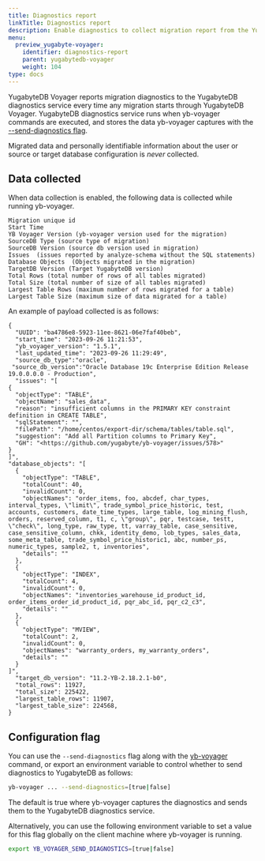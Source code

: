 ```yaml
---
title: Diagnostics report
linkTitle: Diagnostics report
description: Enable diagnostics to collect migration report from the YugabyteDB diagnostics service.
menu:
  preview_yugabyte-voyager:
    identifier: diagnostics-report
    parent: yugabytedb-voyager
    weight: 104
type: docs
---
```


YugabyteDB Voyager reports migration diagnostics to the YugabyteDB diagnostics service every time any migration starts through YugabyteDB Voyager. YugabyteDB diagnostics service runs when yb-voyager commands are executed, and stores the data yb-voyager captures with the [--send-diagnostics flag](#configuration-flag).

Migrated data and personally identifiable information about the user or source or target database configuration is _never_ collected.

## Data collected

When data collection is enabled, the following data is collected while running yb-voyager.

```output
Migration unique id
Start Time
YB Voyager Version (yb-voyager version used for the migration)
SourceDB Type (source type of migration)
SourceDB Version (source db version used in migration)
Issues  (issues reported by analyze-schema without the SQL statements)
Database Objects  (Objects migrated in the migration)
TargetDB Version (Target YugabyteDB version)
Total Rows (total number of rows of all tables migrated)
Total Size (total number of size of all tables migrated)
Largest Table Rows (maximum number of rows migrated for a table)
Largest Table Size (maximum size of data migrated for a table)
```

An example of payload collected is as follows:

```output
{
  "UUID": "ba4786e8-5923-11ee-8621-06e7faf40beb",
  "start_time": "2023-09-26 11:21:53",
  "yb_voyager_version": "1.5.1",
  "last_updated_time": "2023-09-26 11:29:49",
  "source_db_type":"oracle",
 "source_db_version":"Oracle Database 19c Enterprise Edition Release 19.0.0.0.0 - Production",
  "issues": "[
{
  "objectType": "TABLE",
  "objectName": "sales_data",
  "reason": "insufficient columns in the PRIMARY KEY constraint definition in CREATE TABLE",
  "sqlStatement": "",
  "filePath": "/home/centos/export-dir/schema/tables/table.sql",
  "suggestion": "Add all Partition columns to Primary Key",
  "GH": "<https://github.com/yugabyte/yb-voyager/issues/578>"
}
]",
"database_objects": "[
  {
    "objectType": "TABLE",
    "totalCount": 40,
    "invalidCount": 0,
    "objectNames": "order_items, foo, abcdef, char_types, interval_types, \"limit\", trade_symbol_price_historic, test, accounts, customers, date_time_types, large_table, log_mining_flush, orders, reserved_column, t1, c, \"group\", pqr, testcase, testt, \"check\", long_type, raw_type, tt, varray_table, case_sensitive, case_sensitive_column, chkk, identity_demo, lob_types, sales_data, some_meta_table, trade_symbol_price_historic1, abc, number_ps, numeric_types, sample2, t, inventories",
    "details": ""
  },
  {
    "objectType": "INDEX",
    "totalCount": 4,
    "invalidCount": 0,
    "objectNames": "inventories_warehouse_id_product_id, order_items_order_id_product_id, pqr_abc_id, pqr_c2_c3",
    "details": ""
  },
  {
    "objectType": "MVIEW",
    "totalCount": 2,
    "invalidCount": 0,
    "objectNames": "warranty_orders, my_warranty_orders",
    "details": ""
  }
]",
  "target_db_version": "11.2-YB-2.18.2.1-b0",
  "total_rows": 11927,
  "total_size": 225422,
  "largest_table_rows": 11907,
  "largest_table_size": 224568,
}
```

## Configuration flag

You can use the `--send-diagnostics` flag along with the [yb-voyager](../reference/yb-voyager-cli/) command, or export an environment variable to control whether to send diagnostics to YugabyteDB as follows:

```sh
yb-voyager ... --send-diagnostics=[true|false]
```

The default is true where yb-voyager captures the diagnostics and sends them to the YugabyteDB diagnostics service.

Alternatively, you can use the following environment variable to set a value for this flag globally on the client machine where yb-voyager is running.

```sh
export YB_VOYAGER_SEND_DIAGNOSTICS=[true|false]
```
